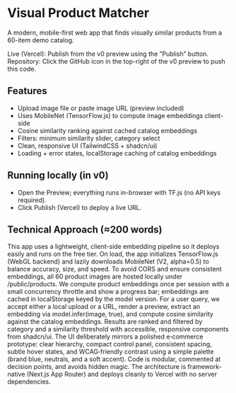 # Visual Product Matcher

A modern, mobile-first web app that finds visually similar products from a 60-item demo catalog.

Live (Vercel): Publish from the v0 preview using the “Publish” button.
Repository: Click the GitHub icon in the top-right of the v0 preview to push this code.

## Features
- Upload image file or paste image URL (preview included)
- Uses MobileNet (TensorFlow.js) to compute image embeddings client-side
- Cosine similarity ranking against cached catalog embeddings
- Filters: minimum similarity slider, category select
- Clean, responsive UI (TailwindCSS + shadcn/ui)
- Loading + error states, localStorage caching of catalog embeddings

## Running locally (in v0)
- Open the Preview; everything runs in-browser with TF.js (no API keys required).
- Click Publish (Vercel) to deploy a live URL.

## Technical Approach (≈200 words)
This app uses a lightweight, client-side embedding pipeline so it deploys easily and runs on the free tier. On load, the app initializes TensorFlow.js (WebGL backend) and lazily downloads MobileNet (V2, alpha=0.5) to balance accuracy, size, and speed. To avoid CORS and ensure consistent embeddings, all 60 product images are hosted locally under /public/products. We compute product embeddings once per session with a small concurrency throttle and show a progress bar; embeddings are cached in localStorage keyed by the model version. For a user query, we accept either a local upload or a URL, render a preview, extract an embedding via model.infer(image, true), and compute cosine similarity against the catalog embeddings. Results are ranked and filtered by category and a similarity threshold with accessible, responsive components from shadcn/ui. The UI deliberately mirrors a polished e‑commerce prototype: clear hierarchy, compact control panel, consistent spacing, subtle hover states, and WCAG‑friendly contrast using a simple palette (brand blue, neutrals, and a soft accent). Code is modular, commented at decision points, and avoids hidden magic. The architecture is framework-native (Next.js App Router) and deploys cleanly to Vercel with no server dependencies.
